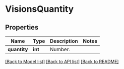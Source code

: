 # VisionsQuantity

## Properties
Name | Type | Description | Notes
------------ | ------------- | ------------- | -------------
**quantity** | **int** |  Number.  | 

[[Back to Model list]](../README.md#documentation-for-models) [[Back to API list]](../README.md#documentation-for-api-endpoints) [[Back to README]](../README.md)


